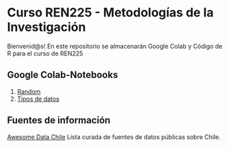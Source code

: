# Curso REN225 - Metodologías de la Investigación
Bienvenid@s! 
En este repositorio se almacenarán Google Colab y Código de R para el curso de REN225

## Google Colab-Notebooks
1. [Random](https://github.com/Saryace/material-REN225/blob/main/random_ren225.ipynb)
2. [Tipos de datos](https://colab.research.google.com/drive/1Dl2J4pU1n9awcH8ycusfSIo0ZEe9oNye#scrollTo=eYSVPFjCP6W6)

## Fuentes de información
[Awesome Data Chile](https://github.com/imfd/awesome-data-chile) Lista curada de fuentes de datos públicas sobre Chile.


